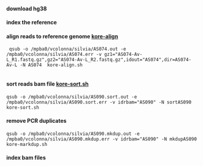 
#### download hg38 

#### index the reference


#### align reads to reference genome [kore-align](kore-align.sh)
```
 qsub -o /mpba0/vcolonna/silvia/AS074.out -e /mpba0/vcolonna/silvia/AS074.err -v gz1="AS074-Av-L_R1.fastq.gz",gz2="AS074-Av-L_R2.fastq.gz",idout="AS074",dir=AS074-Av-L -N AS074  kore-align.sh
 
 ```
 
 #### sort reads bam file [kore-sort.sh](kore-sort.sh)
 ```
 qsub -o /mpba0/vcolonna/silvia/AS090.sort.out -e /mpba0/vcolonna/silvia/AS090.sort.err -v idrbam="AS090" -N sortAS090  kore-sort.sh
 
  ```
 
 #### remove PCR duplicates
  ```
 qsub -o /mpba0/vcolonna/silvia/AS090.mkdup.out -e /mpba0/vcolonna/silvia/AS090.mkdup.err -v idrbam="AS090" -N mkdupAS090  kore-markdup.sh
 
 ```
 
 #### index bam files
